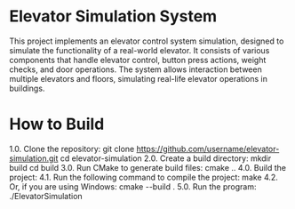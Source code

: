 # Elevator Simulation System
This project implements an elevator control system simulation, designed to simulate the functionality of a real-world elevator. It consists of various components that handle elevator control, button press actions, weight checks, and door operations. The system allows interaction between multiple elevators and floors, simulating real-life elevator operations in buildings.

# How to Build

1.0. Clone the repository:
   git clone https://github.com/username/elevator-simulation.git
   cd elevator-simulation
2.0. Create a build directory:
   mkdir build
   cd build
3.0. Run CMake to generate build files:
   cmake ..
4.0. Build the project:
  4.1. Run the following command to compile the project:
      make
  4.2. Or, if you are using Windows:
      cmake --build .
5.0. Run the program:
   ./ElevatorSimulation

